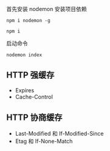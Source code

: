 首先安装 nodemon
安装项目依赖
```shell
npm i nodemon -g

npm i
```

启动命令
```shell
nodemon index
```

## HTTP 强缓存
- Expires
- Cache-Control


## HTTP 协商缓存
- Last-Modified 和 If-Modified-Since
- Etag 和 If-None-Match
